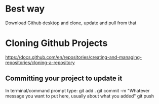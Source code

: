 # Best way
Download Github desktop and clone, update and pull from that


# Cloning Github Projects

https://docs.github.com/en/repositories/creating-and-managing-repositories/cloning-a-repository


## Committing your project to update it

In terminal/command prompt type:
git add .
git commit -m "Whatever message you want to put here, usually about what you added"
git push



